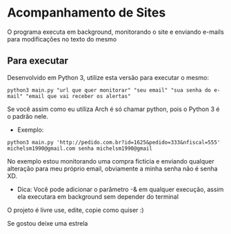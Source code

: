 # Acompanhamento de Sites

O programa executa em background, monitorando o site e enviando e-mails para modificações no texto do mesmo


## Para executar

Desenvolvido em Python 3, utilize esta versão para executar o mesmo:
```
python3 main.py "url que quer monitorar" "seu email" "sua senha do e-mail" "email que vai receber os alertas"
```
Se você assim como eu utiliza Arch é só chamar python, pois o Python 3 é o padrão nele.

* Exemplo:
```
python3 main.py 'http://pedido.com.br?id=1625&pedido=333&nfiscal=555' michelsm1990@gmail.com senha michelsm1990@gmail
```
No exemplo estou monitorando uma compra ficticia e enviando qualquer alteração para meu próprio email, obviamente a minha senha não é senha XD.


* Dica: 
  Você pode adicionar o parâmetro -& em qualquer execução, assim ela executara em background sem depender do terminal


O projeto é livre use, edite, copie como quiser :)

Se gostou deixe uma estrela
